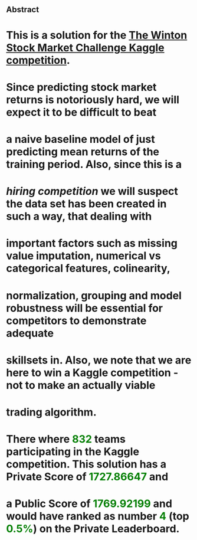 ## **Abstract**
#
# This is a solution for the [The Winton Stock Market Challenge Kaggle competition](https://www.kaggle.com/c/the-winton-stock-market-challenge).
#
# Since predicting stock market returns is notoriously hard, we will expect it to be difficult to beat
# a naive baseline model of just predicting mean returns of the training period. Also, since this is a
# *hiring competition* we will suspect the data set has been created in such a way, that dealing with
# important factors such as missing value imputation, numerical vs categorical features, colinearity,
# normalization, grouping and model robustness will be essential for competitors to demonstrate adequate
# skillsets in. Also, we note that we are here to win a Kaggle competition - not to make an actually viable 
# trading algorithm. 
#
# There where <font color=green>832</font> teams participating in the Kaggle competition. This solution has a Private Score of <font color=green>1727.86647</font> and
# a Public Score of <font color=green>1769.92199</font> and would have ranked as number <font color=green>4</font> (top <font color=green>0.5%</font>) on the Private Leaderboard.

